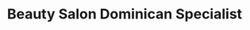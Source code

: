 ---
title: "Beauty Salon Dominican Specialist"
url: /west-hempstead/beauty-salon-dominican-specialist/
shop: Friseur
---